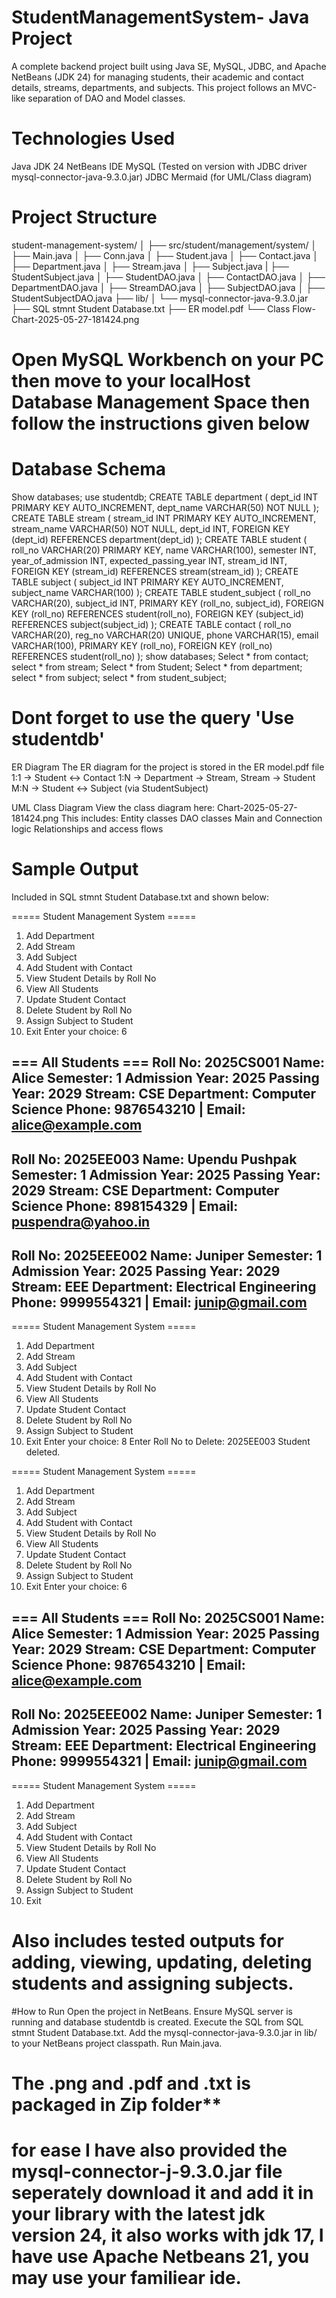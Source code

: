 # StudentManagementSystem- Java Project
A complete backend project built using Java SE, MySQL, JDBC, and Apache NetBeans (JDK 24) for managing students, their academic and contact details, streams, departments, and subjects. This project follows an MVC-like separation of DAO and Model classes.
# Technologies Used
Java JDK 24
NetBeans IDE
MySQL (Tested on version with JDBC driver mysql-connector-java-9.3.0.jar)
JDBC
Mermaid (for UML/Class diagram)

# Project Structure
student-management-system/
│
├── src/student/management/system/
│   ├── Main.java
│   ├── Conn.java
│   ├── Student.java
│   ├── Contact.java
│   ├── Department.java
│   ├── Stream.java
│   ├── Subject.java
|   ├── StudentSubject.java
│   ├── StudentDAO.java
│   ├── ContactDAO.java
│   ├── DepartmentDAO.java
│   ├── StreamDAO.java
│   ├── SubjectDAO.java
│   ├── StudentSubjectDAO.java
├── lib/
│   └── mysql-connector-java-9.3.0.jar
├── SQL stmnt Student Database.txt
├── ER model.pdf
└── Class Flow-Chart-2025-05-27-181424.png


# Open MySQL Workbench on your PC then move to your localHost Database Management Space then follow the instructions given below
# Database Schema
Show databases;
use studentdb;
CREATE TABLE department (
    dept_id INT PRIMARY KEY AUTO_INCREMENT,
    dept_name VARCHAR(50) NOT NULL
);
CREATE TABLE stream (
    stream_id INT PRIMARY KEY AUTO_INCREMENT,
    stream_name VARCHAR(50) NOT NULL,
    dept_id INT,
    FOREIGN KEY (dept_id) REFERENCES department(dept_id)
);
CREATE TABLE student (
    roll_no VARCHAR(20) PRIMARY KEY,
    name VARCHAR(100),
    semester INT,
    year_of_admission INT,
    expected_passing_year INT,
    stream_id INT,
    FOREIGN KEY (stream_id) REFERENCES stream(stream_id)
);
CREATE TABLE subject (
    subject_id INT PRIMARY KEY AUTO_INCREMENT,
    subject_name VARCHAR(100)
);
CREATE TABLE student_subject (
    roll_no VARCHAR(20),
    subject_id INT,
    PRIMARY KEY (roll_no, subject_id),
    FOREIGN KEY (roll_no) REFERENCES student(roll_no),
    FOREIGN KEY (subject_id) REFERENCES subject(subject_id)
);
CREATE TABLE contact (
    roll_no VARCHAR(20),
    reg_no VARCHAR(20) UNIQUE,
    phone VARCHAR(15),
    email VARCHAR(100),
    PRIMARY KEY (roll_no),
    FOREIGN KEY (roll_no) REFERENCES student(roll_no)
);
show databases;
Select * from contact;
select * from stream;
Select * from Student;
Select * from department;
select * from subject;
select * from student_subject;

# Dont forget to use the query 'Use studentdb'

ER Diagram
The ER diagram for the project is stored in the ER model.pdf file
 1:1 → Student ↔ Contact
 1:N → Department → Stream, Stream → Student
 M:N → Student ↔ Subject (via StudentSubject)

UML Class Diagram
View the class diagram here:
Chart-2025-05-27-181424.png 
This includes:
Entity classes
DAO classes
Main and Connection logic
Relationships and access flows

# Sample Output
Included in SQL stmnt Student Database.txt and shown below:

===== Student Management System =====
1. Add Department
2. Add Stream
3. Add Subject
4. Add Student with Contact
5. View Student Details by Roll No
6. View All Students
7. Update Student Contact
8. Delete Student by Roll No
9. Assign Subject to Student
10. Exit
Enter your choice: 6

=== All Students ===
Roll No: 2025CS001
Name: Alice
Semester: 1
Admission Year: 2025
Passing Year: 2029
Stream: CSE
Department: Computer Science
Phone: 9876543210 | Email: alice@example.com
------------------------
Roll No: 2025EE003
Name: Upendu Pushpak
Semester: 1
Admission Year: 2025
Passing Year: 2029
Stream: CSE
Department: Computer Science
Phone: 898154329 | Email: puspendra@yahoo.in
------------------------
Roll No: 2025EEE002
Name: Juniper
Semester: 1
Admission Year: 2025
Passing Year: 2029
Stream: EEE
Department: Electrical Engineering
Phone: 9999554321 | Email: junip@gmail.com
------------------------

===== Student Management System =====
1. Add Department
2. Add Stream
3. Add Subject
4. Add Student with Contact
5. View Student Details by Roll No
6. View All Students
7. Update Student Contact
8. Delete Student by Roll No
9. Assign Subject to Student
10. Exit
Enter your choice: 8
Enter Roll No to Delete: 2025EE003
Student deleted.

===== Student Management System =====
1. Add Department
2. Add Stream
3. Add Subject
4. Add Student with Contact
5. View Student Details by Roll No
6. View All Students
7. Update Student Contact
8. Delete Student by Roll No
9. Assign Subject to Student
10. Exit
Enter your choice: 6

=== All Students ===
Roll No: 2025CS001
Name: Alice
Semester: 1
Admission Year: 2025
Passing Year: 2029
Stream: CSE
Department: Computer Science
Phone: 9876543210 | Email: alice@example.com
------------------------
Roll No: 2025EEE002
Name: Juniper
Semester: 1
Admission Year: 2025
Passing Year: 2029
Stream: EEE
Department: Electrical Engineering
Phone: 9999554321 | Email: junip@gmail.com
------------------------

===== Student Management System =====
1. Add Department
2. Add Stream
3. Add Subject
4. Add Student with Contact
5. View Student Details by Roll No
6. View All Students
7. Update Student Contact
8. Delete Student by Roll No
9. Assign Subject to Student
10. Exit

# Also includes tested outputs for adding, viewing, updating, deleting students and assigning subjects.

#How to Run
Open the project in NetBeans.
Ensure MySQL server is running and database studentdb is created.
Execute the SQL from SQL stmnt Student Database.txt.
Add the mysql-connector-java-9.3.0.jar in lib/ to your NetBeans project classpath.
Run Main.java.

# ************The .png and .pdf and .txt is packaged in Zip folder**************
# for ease I have also provided the mysql-connector-j-9.3.0.jar file seperately download it and add it in your library with the latest jdk version 24, it also works with jdk 17, I have use Apache Netbeans 21, you may use your familiear ide.

